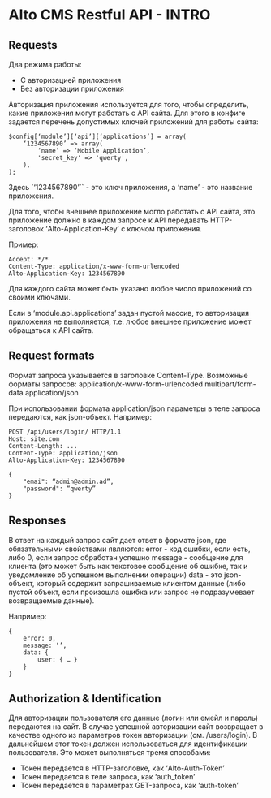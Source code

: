 # Alto CMS Restful API - INTRO

## Requests

Два режима работы:
* С авторизацией приложения
* Без авторизации приложения

Авторизация приложения используется для того, чтобы определить, какие приложения могут работать с API сайта. Для этого в конфиге задается перечень допустимых ключей приложений для работы сайта:
```
$config[‘module’][‘api’][‘applications’] = array(
    ‘1234567890’ => array(
        ‘name’ => ‘Mobile Application’,
        'secret_key' => 'qwerty',
    ),
);
```

Здесь `‘1234567890’`` - это ключ приложения, а ‘name’ - это название приложения.

Для того, чтобы внешнее приложение могло работать с API сайта, это приложение должно в каждом запросе к API передавать HTTP-заголовок ‘Alto-Application-Key’ с ключом приложения.

Пример:
```
Accept: */*
Content-Type: application/x-www-form-urlencoded
Alto-Application-Key: 1234567890
```

Для каждого сайта может быть указано любое число приложений со своими ключами.

Если в ‘module.api.applications’ задан пустой массив, то авторизация приложения не выполняется, т.е. любое внешнее приложение может обращаться к API сайта.

## Request formats

Формат запроса указывается в заголовке Content-Type. Возможные форматы запросов:
application/x-www-form-urlencoded
multipart/form-data
application/json

При использовании формата application/json параметры в теле запроса передаются, как json-объект. Например:
```
POST /api/users/login/ HTTP/1.1
Host: site.com
Content-Length: ...
Content-Type: application/json
Alto-Application-Key: 1234567890

{
    "emai": “admin@admin.ad”,
    "password": “qwerty”
}
```

## Responses

В ответ на каждый запрос сайт дает ответ в формате json, где обязательными свойствами являются:
error - код ошибки, если есть, либо 0, если запрос обработан успешно
message - сообщение для клиента (это может быть как текстовое сообщение об ошибке, так и уведомление об успешном выполнении операции)
data - это json-объект, который содержит запрашиваемые клиентом данные (либо пустой объект, если произошла ошибка или запрос не подразумевает возвращаемые данные).

Например:
```
{
	error: 0,
	message: ‘’,
	data: {
		user: { … }
	}
}
```
## Authorization & Identification

Для авторизации пользователя его данные (логин или емейл и пароль) передаются на сайт. В случае успешной авторизации сайт возвращает в качестве одного из параметров токен авторизации (см. /users/login). В дальнейшем этот токен должен использоваться для идентификации пользователя. Это может выполняться тремя способами:
* Токен передается в HTTP-заголовке, как ‘Alto-Auth-Token’
* Токен передается в теле запроса, как ‘auth_token’
* Токен передается в параметрах GET-запроса, как ‘auth-token’


